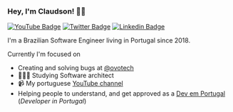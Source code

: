### Hey, I'm Claudson! 👋🏾

[![YouTube Badge](https://img.shields.io/badge/-Youtube-c14438?style=flat-square&labelColor=c14438&logo=youtube&logoColor=white&link=https://youtube.com/filhodanuvem)](https://youtube.com/filhodanuvem)
[![Twitter Badge](https://img.shields.io/badge/-Twitter-1ca0f1?style=flat-square&labelColor=1ca0f1&logo=twitter&logoColor=white&link=https://twitter.com/filhodanuvem)](https://twitter.com/filhodanuvem)
[![Linkedin Badge](https://img.shields.io/badge/-LinkedIn-blue?style=flat-square&logo=Linkedin&logoColor=white&link=https://www.linkedin.com/in/cloudson/)](https://www.linkedin.com/in/cloudson/)

I'm a Brazilian Software Engineer living in Portugal since 2018. 

Currently I'm focused on
- Creating and solving bugs at [@ovotech](https://github.com/orgs/ovotech/)
- 👨🏾‍💻 Studying Software architect
- 📹 My portuguese [YouTube channel](https://youtube.com/filhodanuvem/)
- Helping people to understand, and get approved as a [Dev em Portugal](https://devemportugal.com/) (*Developer in Portugal*)
